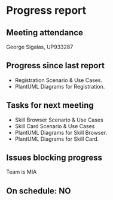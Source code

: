 
# Progress report

## Meeting attendance

George Sigalas, UP933287

## Progress since last report

* Registration Scenario & Use Cases.
* PlantUML Diagrams for Registration.

## Tasks for next meeting

<!--What will you do before the next?-->
<!--Single line bullet point-->
* Skill Browser Scenario & Use Cases
* Skill Card Scenario & Use Cases
* PlantUML Diagrams for Skill Browser.
* PlantUML Diagrams for Skill Card.

## Issues blocking progress

Team is MIA

## On schedule: NO
<!--Pick one-->
<!--## On schedule: YES-->
<!--## On schedule: NO-->
